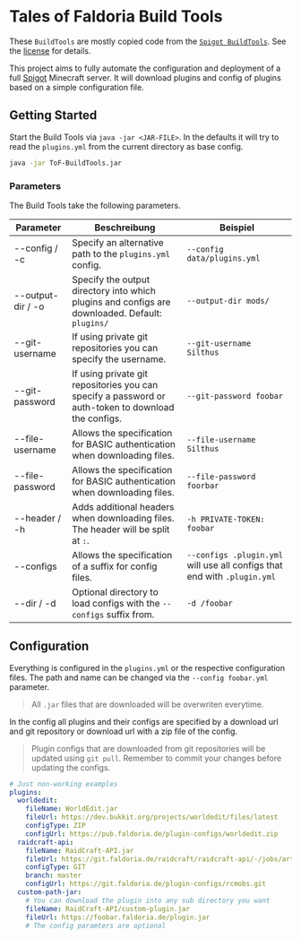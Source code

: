 # Tales of Faldoria Build Tools

These `BuildTools` are mostly copied code from the [`Spigot BuildTools`](https://hub.spigotmc.org/stash/projects/SPIGOT/repos/buildtools/). See the [license](LICENSE.md) for details.

This project aims to fully automate the configuration and deployment of a full [Spigot](https://hub.spigotmc.org/) Minecraft server. It will download plugins and config of plugins based on a simple configuration file.

## Getting Started

Start the Build Tools via `java -jar <JAR-FILE>`. In the defaults it will try to read the `plugins.yml` from the current directory as base config.

```bash
java -jar ToF-BuildTools.jar
```

### Parameters

The Build Tools take the following parameters.

| Parameter | Beschreibung | Beispiel |
| --------- | ------------ | -------- |
| --config / -c | Specify an alternative path to the `plugins.yml` config. | `--config data/plugins.yml` |
| --output-dir / -o | Specify the output directory into which plugins and configs are downloaded. Default: `plugins/` | `--output-dir mods/` |
| --git-username | If using private git repositories you can specify the username. | `--git-username Silthus` |
| --git-password | If using private git repositories you can specify a password or auth-token to download the configs. | `--git-password foobar` |
| --file-username | Allows the specification for BASIC authentication when downloading files. | `--file-username Silthus` |
| --file-password | Allows the specification for BASIC authentication when downloading files. | `--file-password foorbar` |
| --header / -h | Adds additional headers when downloading files. The header will be split at `:`. | `-h PRIVATE-TOKEN: foobar` |
| --configs     | Allows the specification of a suffix for config files. | `--configs .plugin.yml` will use all configs that end with `.plugin.yml` |
| --dir / -d | Optional directory to load configs with the `--configs` suffix from. | `-d /foobar` |

## Configuration

Everything is configured in the `plugins.yml` or the respective configuration files. The path and name can be changed via the `--config foobar.yml` parameter.

> All `.jar` files that are downloaded will be overwriten everytime.

In the config all plugins and their configs are specified by a download url and git repository or download url with a zip file of the config.

> Plugin configs that are downloaded from git repositories will be updated using `git pull`. Remember to commit your changes before updating the configs.

```yml
# Just non-working examples
plugins:
  worldedit:
    fileName: WorldEdit.jar
    fileUrl: https://dev.bukkit.org/projects/worldedit/files/latest
    configType: ZIP
    configUrl: https://pub.faldoria.de/plugin-configs/worldedit.zip
  raidcraft-api:
    fileName: RaidCraft-API.jar
    fileUrl: https://git.faldoria.de/raidcraft/raidcraft-api/-/jobs/artifacts/master/raw/target/RaidCraft-API.jar?job=build
    configType: GIT
    branch: master
    configUrl: https://git.faldoria.de/plugin-configs/rcmobs.git
  custom-path-jar:
    # You can download the plugin into any sub directory you want
    fileName: RaidCraft-API/custom-plugin.jar
    fileUrl: https://foobar.faldoria.de/plugin.jar
    # The config paramters are optional
```